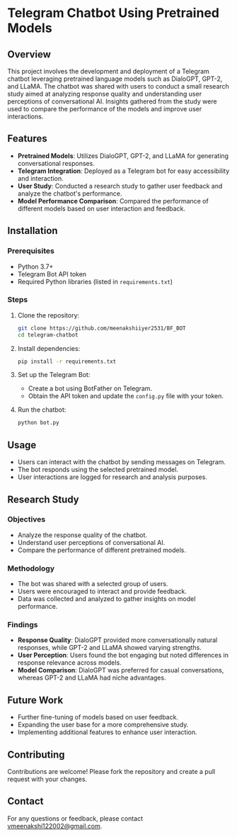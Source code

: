 # Telegram Chatbot Using Pretrained Models

## Overview
This project involves the development and deployment of a Telegram chatbot leveraging pretrained language models such as DialoGPT, GPT-2, and LLaMA. The chatbot was shared with users to conduct a small research study aimed at analyzing response quality and understanding user perceptions of conversational AI. Insights gathered from the study were used to compare the performance of the models and improve user interactions.

## Features
- **Pretrained Models**: Utilizes DialoGPT, GPT-2, and LLaMA for generating conversational responses.
- **Telegram Integration**: Deployed as a Telegram bot for easy accessibility and interaction.
- **User Study**: Conducted a research study to gather user feedback and analyze the chatbot's performance.
- **Model Performance Comparison**: Compared the performance of different models based on user interaction and feedback.

## Installation

### Prerequisites
- Python 3.7+
- Telegram Bot API token
- Required Python libraries (listed in `requirements.txt`)

### Steps
1. Clone the repository:
   ```bash
   git clone https://github.com/meenakshiiyer2531/BF_BOT
   cd telegram-chatbot
   ```

2. Install dependencies:
   ```bash
   pip install -r requirements.txt
   ```

3. Set up the Telegram Bot:
   - Create a bot using BotFather on Telegram.
   - Obtain the API token and update the `config.py` file with your token.

4. Run the chatbot:
   ```bash
   python bot.py
   ```

## Usage
- Users can interact with the chatbot by sending messages on Telegram.
- The bot responds using the selected pretrained model.
- User interactions are logged for research and analysis purposes.

## Research Study
### Objectives
- Analyze the response quality of the chatbot.
- Understand user perceptions of conversational AI.
- Compare the performance of different pretrained models.

### Methodology
- The bot was shared with a selected group of users.
- Users were encouraged to interact and provide feedback.
- Data was collected and analyzed to gather insights on model performance.

### Findings
- **Response Quality**: DialoGPT provided more conversationally natural responses, while GPT-2 and LLaMA showed varying strengths.
- **User Perception**: Users found the bot engaging but noted differences in response relevance across models.
- **Model Comparison**: DialoGPT was preferred for casual conversations, whereas GPT-2 and LLaMA had niche advantages.

## Future Work
- Further fine-tuning of models based on user feedback.
- Expanding the user base for a more comprehensive study.
- Implementing additional features to enhance user interaction.

## Contributing
Contributions are welcome! Please fork the repository and create a pull request with your changes.

## Contact
For any questions or feedback, please contact [vmeenakshi122002@gmail.com](mailto:vmeenakshi122002@gmail.com).
